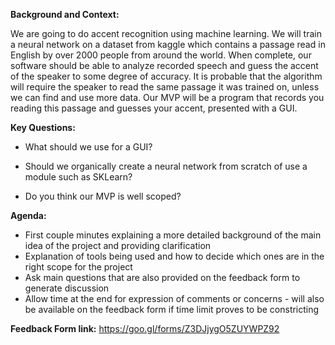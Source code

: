 **Background and Context:**

   We are going to do accent recognition using machine learning. We will train a
neural network on a dataset from kaggle which contains a passage read in
English by over 2000 people from around the world. When complete, our software
should be able to analyze recorded speech and guess the accent of the speaker
to some degree of accuracy. It is probable that the algorithm will require the
speaker to read the same passage it was trained on, unless we can find and use
more data. Our MVP will be a program that records you reading this passage and
guesses your accent, presented with a GUI.


**Key Questions:**

  - What should we use for a GUI?

  - Should we organically create a neural network from scratch of use a module
  such as SKLearn?

  - Do you think our MVP is well scoped?


**Agenda:**

  - First couple minutes explaining a more detailed background of the main idea
  of the project and providing clarification
  - Explanation of tools being used and how to decide which ones are in the
  right scope for the project
  - Ask main questions that are also provided on the feedback form to generate
  discussion
  - Allow time at the end for expression of comments or concerns - will also be
  available on the feedback form if time limit proves to be constricting

**Feedback Form link:** https://goo.gl/forms/Z3DJjygO5ZUYWPZ92 
